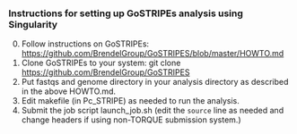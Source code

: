 ### Instructions for setting up GoSTRIPEs analysis using Singularity

0. Follow instructions on GoSTRIPEs: https://github.com/BrendelGroup/GoSTRIPES/blob/master/HOWTO.md
1. Clone GoSTRIPEs to your system: git clone https://github.com/BrendelGroup/GoSTRIPES
2. Put fastqs and genome directory in your analysis directory as described in the above HOWTO.md.
3. Edit makefile (in Pc_STRIPE) as needed to run the analysis.
4. Submit the job script launch_job.sh (edit the `source` line as needed and change headers if using non-TORQUE submission system.)
